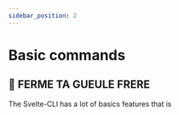 ```yaml
---
sidebar_position: 2
---
```


# Basic commands 

## 🌟 FERME TA GUEULE FRERE 

The Svelte-CLI has a lot of basics features that is
